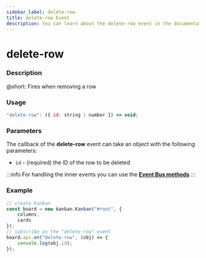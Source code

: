 ```yaml
---
sidebar_label: delete-row
title: delete-row Event
description: You can learn about the delete-row event in the documentation of the DHTMLX JavaScript Kanban library. Browse developer guides and API reference, try out code examples and live demos, and download a free 30-day evaluation version of DHTMLX Kanban.
---
```


# delete-row

### Description

@short: Fires when removing a row

### Usage

~~~jsx {}
"delete-row": ({ id: string | number }) => void;
~~~

### Parameters

The callback of the **delete-row** event can take an object with the following parameters:

- `id` - (required) the ID of the row to be deleted

:::info
For handling the inner events you can use the [**Event Bus methods**](api/api_overview.md/#event-bus-methods)
:::

### Example

~~~jsx {7-9}
// create Kanban
const board = new kanban.Kanban("#root", {
	columns,
	cards
});
// subscribe on the "delete-row" event
board.api.on("delete-row", (obj) => {
	console.log(obj.id);
});
~~~

